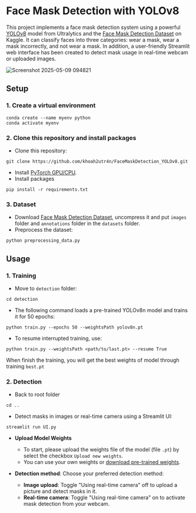 # Face Mask Detection with YOLOv8
This project implements a face mask detection system using a powerful [YOLOv8](https://github.com/ultralytics/ultralytics) model from Ultralytics and the [Face Mask Detection Dataset](https://www.kaggle.com/datasets/andrewmvd/face-mask-detection) on Kaggle. It can classify faces into three categories: wear a mask, wear a mask incorrectly, and not wear a mask. In addition, a user-friendly Streamlit web interface has been created to detect mask usage in real-time webcam or uploaded images.

![Screenshot 2025-05-09 094821](https://github.com/user-attachments/assets/dc2a3b5f-992f-4a7c-916b-b5a12c1fc93c)

## Setup
### 1. Create a virtual environment 
  ```
  conda create --name myenv python
  conda activate myenv
  ```
### 2. Clone this repository and install packages
  * Clone this repository:
  ```
  git clone https://github.com/khoah2utr4n/FaceMaskDetection_YOLOv8.git
  ```
  * Install [PyTorch GPU/CPU](https://pytorch.org/get-started/locally/).
  * Install packages
  ```
  pip install -r requirements.txt
  ```
### 3. Dataset
  * Download [Face Mask Detection Dataset](https://www.kaggle.com/datasets/andrewmvd/face-mask-detection), uncompress it and put `images` folder and `annotations` folder in the `datasets` folder.
  * Preprocess the dataset:
  ```
  python preprocessing_data.py
  ```

## Usage
### 1. Training
  * Move to `detection` folder:
  ```
  cd detection
  ```
  * The following command loads a pre-trained YOLOv8n model and trains it for 50 epochs:
  ```
  python train.py --epochs 50 --weightsPath yolov8n.pt
  ```
  * To resume interrupted training, use:
  ```
  python train.py --weightsPath <path/to/last.pt> --resume True
  ```
When finish the training, you will get the best weights of model through training `best.pt`

### 2. Detection
  * Back to root folder
  ```
  cd ..
  ```
  * Detect masks in images or real-time camera using a Streamlit UI:
  ```
  streamlit run UI.py
  ```
  * **Upload Model Weights**
    * To start, please upload the weights file of the model (file `.pt`) by select the checkbox `Upload new weights`.
    * You can use your own weights or [download pre-trained weights](https://drive.google.com/file/d/1RGusbu1Gssvq50uobJeS4hNMrwKenDid/view?usp=sharing).
  
  * **Detection method**: Choose your preferred detection method:
    * **Image upload**: Toggle "Using real-time camera" off to upload a picture and detect masks in it.
    * **Real-time camera**: Toggle "Using real-time camera" on to activate mask detection from your webcam.
